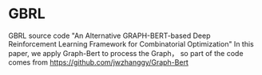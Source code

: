 # GBRL
GBRL source code
"An Alternative GRAPH-BERT-based Deep Reinforcement Learning Framework for Combinatorial Optimization"
In this paper, we apply Graph-Bert to process the Graph， so part of the code comes from https://github.com/jwzhanggy/Graph-Bert
